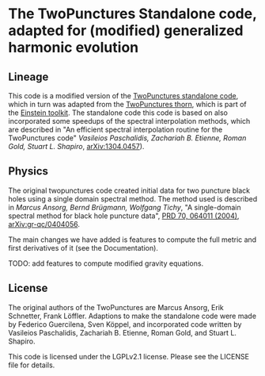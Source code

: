 # The TwoPunctures Standalone code, adapted for (modified) generalized harmonic evolution

## Lineage

This code is a modified version of the
[TwoPunctures standalone code](https://bitbucket.org/relastro/twopunctures-standalone/src/master/),
which in turn was adapted from the
[TwoPunctures thorn](https://bitbucket.org/einsteintoolkit/einsteininitialdata),
which is part of the [Einstein toolkit](https://einsteintoolkit.org/). 
The standalone code this code is based on also
incorporated some speedups of the spectral interpolation methods, which are described in
"An efficient spectral interpolation routine for the TwoPunctures code"
*Vasileios Paschalidis, Zachariah B. Etienne, Roman Gold, Stuart L. Shapiro*,
[arXiv:1304.0457](https://arxiv.org/abs/1304.0457)).

## Physics

The original twopunctures code created initial data for two puncture black holes using a single domain spectral method.
The method used is described in *Marcus Ansorg, Bernd Brügmann, Wolfgang Tichy*,
"A single-domain spectral method for black hole puncture data",
[PRD 70, 064011 (2004)](https://arxiv.org/ct?url=http%3A%2F%2Fdx.doi.org%2F10%252E1103%2FPhysRevD%252E70%252E064011&v=e1b6f829),
[arXiv:gr-qc/0404056](https://arxiv.org/abs/gr-qc/0404056).

The main changes we have added is features to compute the full metric and first derivatives of it
(see the Documentation).

TODO: add features to compute modified gravity equations.

## License

The original authors of the TwoPunctures are Marcus Ansorg, Erik Schnetter, Frank Löffler.
Adaptions to make the standalone code were made by Federico Guercilena, Sven Köppel,
and incorporated code written by 
Vasileios Paschalidis, Zachariah B. Etienne, Roman Gold, and Stuart L. Shapiro.

This code is licensed under the LGPLv2.1 license. Please see the LICENSE file for details.
